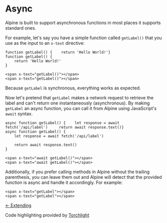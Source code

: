 Async
=====

Alpine is built to support asynchronous functions in most places it supports standard ones.

For example, let's say you have a simple function called `getLabel()` that you use as the input to an `x-text` directive:

    function getLabel() {    return 'Hello World!'}
    function getLabel() {
        return 'Hello World!'
    }

    <span x-text="getLabel()"></span>
    <span x-text="getLabel()"></span>

Because `getLabel` is synchronous, everything works as expected.

Now let's pretend that `getLabel` makes a network request to retrieve the label and can't return one instantaneously (asynchronous). By making `getLabel` an async function, you can call it from Alpine using JavaScript's `await` syntax.

    async function getLabel() {    let response = await fetch('/api/label')     return await response.text()}
    async function getLabel() {
        let response = await fetch('/api/label')
    
        return await response.text()
    }

    <span x-text="await getLabel()"></span>
    <span x-text="await getLabel()"></span>

Additionally, if you prefer calling methods in Alpine without the trailing parenthesis, you can leave them out and Alpine will detect that the provided function is async and handle it accordingly. For example:

    <span x-text="getLabel"></span>
    <span x-text="getLabel"></span>

[← Extending](/advanced/extending)

Code highlighting provided by [Torchlight](https://torchlight.dev)